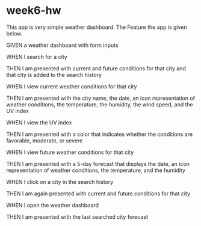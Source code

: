 # week6-hw


This app is very simple weather dashboard. The Feature the app is given below.

GIVEN a weather dashboard with form inputs

WHEN I search for a city

THEN I am presented with current and future conditions for that city and that city is added to the search history

WHEN I view current weather conditions for that city

THEN I am presented with the city name, the date, an icon representation of weather conditions, the temperature, the 
humidity, the wind speed, and the UV index

WHEN I view the UV index

THEN I am presented with a color that indicates whether the conditions are favorable, moderate, or severe

WHEN I view future weather conditions for that city

THEN I am presented with a 5-day forecast that displays the date, an icon representation of weather conditions, the temperature, and the humidity

WHEN I click on a city in the search history

THEN I am again presented with current and future conditions for that city

WHEN I open the weather dashboard

THEN I am presented with the last searched city forecast
```
